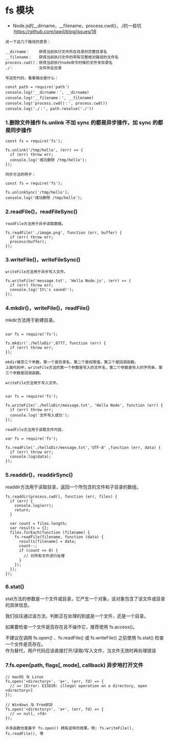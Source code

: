 # fs 模块

* Node.js的__dirname，__filename，process.cwd()，./的一些坑 :https://github.com/jawil/blog/issues/18

```
说一下这几个路径的意思：

__dirname：    获得当前执行文件所在目录的完整目录名
__filename：   获得当前执行文件的带有完整绝对路径的文件名
process.cwd()：获得当前执行node命令时候的文件夹目录名 
./：           文件所在目录

写这些代码，看看输出是什么：

const path = require('path')
console.log('__dirname：', __dirname)
console.log('__filename：', __filename)
console.log('process.cwd()：', process.cwd())
console.log('./：', path.resolve('./'))
```

### 1.删除文件操作 fs.unlink 不加 sync 的都是异步操作，加 sync 的都是同步操作

```
const fs = require('fs');

fs.unlink('/tmp/hello', (err) => {
  if (err) throw err;
  console.log('成功删除 /tmp/hello');
});

同步方法的例子：

const fs = require('fs');

fs.unlinkSync('/tmp/hello');
console.log('成功删除 /tmp/hello');
```
### 2.readFile()，readFileSync()

```
readFile方法用于异步读取数据。

fs.readFile('./image.png', function (err, buffer) {
  if (err) throw err;
  process(buffer);
});
```

### 3.writeFile()，writeFileSync()
```
writeFile方法用于异步写入文件。

fs.writeFile('message.txt', 'Hello Node.js', (err) => {
  if (err) throw err;
  console.log('It\'s saved!');
});
```

### 4.mkdir()，writeFile()，readFile()
mkdir方法用于新建目录。
```

var fs = require('fs');

fs.mkdir('./helloDir',0777, function (err) {
  if (err) throw err;
});

mkdir接受三个参数，第一个是目录名，第二个是权限值，第三个是回调函数。
上面代码中，writeFile方法的第一个参数是写入的文件名，第二个参数是写入的字符串，第三个参数是回调函数。

writeFile方法用于写入文件。


var fs = require('fs');

fs.writeFile('./helloDir/message.txt', 'Hello Node', function (err) {
  if (err) throw err;
  console.log('文件写入成功');
});

readFile方法用于读取文件内容。

var fs = require('fs');

fs.readFile('./helloDir/message.txt','UTF-8' ,function (err, data) {
  if (err) throw err;
  console.log(data);
});
```

### 5.readdir()，readdirSync()
readdir方法用于读取目录，返回一个所包含的文件和子目录的数组。
```
fs.readdir(process.cwd(), function (err, files) {
  if (err) {
    console.log(err);
    return;
  }

  var count = files.length;
  var results = {};
  files.forEach(function (filename) {
    fs.readFile(filename, function (data) {
      results[filename] = data;
      count--;
      if (count <= 0) {
        // 对所有文件进行处理
      }
    });
  });
});
```

### 6.stat()
stat方法的参数是一个文件或目录，它产生一个对象，该对象包含了该文件或目录的具体信息。  

我们往往通过该方法，判断正在处理的到底是一个文件，还是一个目录。

如果要检查一个文件是否存在且不操作它，推荐使用 fs.access()。

不建议在调用 fs.open() 、fs.readFile() 或 fs.writeFile() 之前使用 fs.stat() 检查一个文件是否存在。   
作为替代，用户代码应该直接打开/读取/写入文件，当文件无效时再处理错误

### 7.fs.open(path, flags[, mode], callback) 异步地打开文件
```
// macOS 与 Linux
fs.open('<directory>', 'a+', (err, fd) => {
  // => [Error: EISDIR: illegal operation on a directory, open <directory>]
});

// Windows 与 FreeBSD
fs.open('<directory>', 'a+', (err, fd) => {
  // => null, <fd>
});

许多函数也是基于 fs.open() 拥有这样的效果。例: fs.writeFile(), fs.readFile(), 等
```

